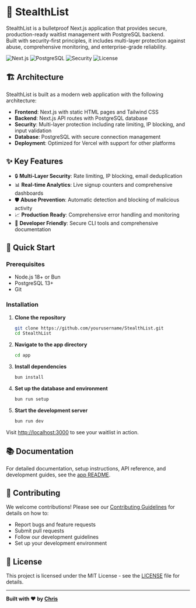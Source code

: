 # 🥷 StealthList

StealthList is a bulletproof Next.js application that provides secure, production-ready waitlist management with PostgreSQL backend.  
Built with security-first principles, it includes multi-layer protection against abuse, comprehensive monitoring, and enterprise-grade reliability.

![Next.js](https://img.shields.io/badge/Next.js-14-black)
![PostgreSQL](https://img.shields.io/badge/PostgreSQL-13+-blue)
![Security](https://img.shields.io/badge/Security-Multi--Layer-green)
![License](https://img.shields.io/badge/License-MIT-blue)

## 🏗️ Architecture

StealthList is built as a modern web application with the following architecture:

- **Frontend**: Next.js with static HTML pages and Tailwind CSS
- **Backend**: Next.js API routes with PostgreSQL database
- **Security**: Multi-layer protection including rate limiting, IP blocking, and input validation
- **Database**: PostgreSQL with secure connection management
- **Deployment**: Optimized for Vercel with support for other platforms

## ✨ Key Features

- 🔒 **Multi-Layer Security**: Rate limiting, IP blocking, email deduplication
- 📊 **Real-time Analytics**: Live signup counters and comprehensive dashboards
- 🛡️ **Abuse Prevention**: Automatic detection and blocking of malicious activity
- 📈 **Production Ready**: Comprehensive error handling and monitoring
- 🔧 **Developer Friendly**: Secure CLI tools and comprehensive documentation

## 🚀 Quick Start

### Prerequisites
- Node.js 18+ or Bun
- PostgreSQL 13+
- Git

### Installation

1. **Clone the repository**
   ```bash
   git clone https://github.com/yourusername/StealthList.git
   cd StealthList
   ```

2. **Navigate to the app directory**
   ```bash
   cd app
   ```

3. **Install dependencies**
   ```bash
   bun install
   ```

4. **Set up the database and environment**
   ```bash
   bun run setup
   ```

5. **Start the development server**
   ```bash
   bun run dev
   ```

Visit [http://localhost:3000](http://localhost:3000) to see your waitlist in action.

## 📚 Documentation

For detailed documentation, setup instructions, API reference, and development guides, see the [app README](./app/README.md).

## 🤝 Contributing

We welcome contributions! Please see our [Contributing Guidelines](./CONTRIBUTING.md) for details on how to:

- Report bugs and feature requests
- Submit pull requests
- Follow our development guidelines
- Set up your development environment

## 📄 License

This project is licensed under the MIT License - see the [LICENSE](LICENSE) file for details.

---

**Built with ❤️ by [Chris](https://x.com/Hiccup_za)**